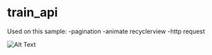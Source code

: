 # train_api

Used on this sample:
-pagination
-animate recyclerview
-http request

![Alt Text](https://s5.gifyu.com/images/11194656bbe16303a9.md.gif)

